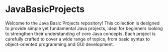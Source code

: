 # JavaBasicProjects
Welcome to the Java Basic Projects repository! This collection is designed to provide simple yet fundamental Java projects, ideal for beginners looking to strengthen their understanding of core Java concepts. Each project is carefully crafted to cover a wide range of topics, from basic syntax to object-oriented programming and GUI development.
